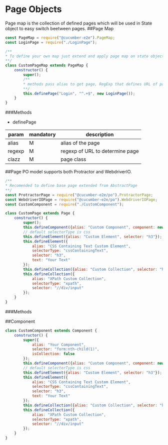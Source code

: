 # Page Objects
Page map is the collection of defined pages which will be used in State object to easy switch beetween pages.
##Page Map
```javascript
const PageMap = require("@cucumber-e2e").PageMap;
const LoginPage = require("./LoginPage");

/**
* To define your own map just extend and apply page map on state object
**/
class CustomPageMap extends PageMap {
    constructor() {
        super();
        /**
        * methods pass alias to get page, RegExp that defines URL of page and object of Page
        **/
        this.definePage("Login", "^.+$", new LoginPage());
    }
}
```
###Methods
* definePage

| param | mandatory | description |
|--------|-----------|---------------------------------|
| alias | M | alias of the page |
| regexp | M | regexp of URL to determine page |
| clazz | M | page class |

##Page
PO model supports both Protractor and WebdriverIO.
```javascript
/**
* Recomended to define base page extended from AbstractPage
**/
const ProtractorPage = require("@cucumber-e2e/po").ProtractorPage;
const WebdriverIOPage = require("@cucumber-e2e/po").WebdriverIOPage;
const CustomComponent = require("./CustomComponent");

class CustomPage extends Page {
    constructor() {
        super();
        this.defineComponent({alias: "Custom Component", component: new CustomComponent()});
        // default selectorType is css
        this.defineElement({alias: "Custom Element", selector: "h3"});
        this.defineElement({
            alias: "CSS Containing Text Custom Element",
            selectorType: "cssContainingText",
            selector: "h3",
            text: "Your Text"
        });
        this.defineCollection({alias: "Custom Collection", selector: "h3.button"});
        this.defineCollection({
            alias: "XPath Custom Collection",
            selectorType: "xpath",
            selector: "//div/input"
        });
    }
}
```
###Methods

##Component
```javascript
class CustomComponent extends Component {
    constructor() {
        super({
            alias: "Your Component",
            selector: "form:nth-child(1)",
            isCollection: false
        });
        this.defineComponent({alias: "Custom Component", component: new CustomComponent()});
        // default selectorType is css
        this.defineElement({alias: "Custom Element", selector: "h3"});
        this.defineElement({
            alias: "CSS Containing Text Custom Element",
            selectorType: "cssContainingText",
            selector: "h3",
            text: "Your Text"
        });
        this.defineCollection({alias: "Custom Collection", selector: "h3.button"});
        this.defineCollection({
            alias: "XPath Custom Collection",
            selectorType: "xpath",
            selector: "//div/input"
        });
    }
}
```

